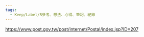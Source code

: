 ```yaml
---
tags:
  - Keep/Label/R參考、想法、心得、筆記、紀錄
---
```


https://www.post.gov.tw/post/internet/Postal/index.jsp?ID=207